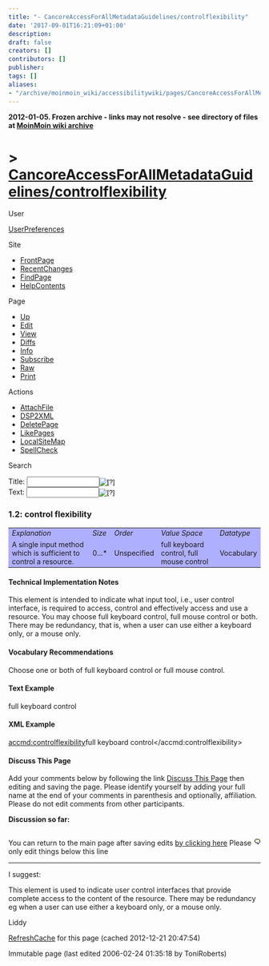 ```yaml
---
title: "- CancoreAccessForAllMetadataGuidelines/controlflexibility"
date: '2017-09-01T16:21:09+01:00'
description: 
draft: false
creators: []
contributors: []
publisher: 
tags: []
aliases:
- "/archive/moinmoin_wiki/accessibilitywiki/pages/CancoreAccessForAllMetadataGuidelines_2fcontrolflexibility.html"
---
```


**2012-01-05. Frozen archive - links may not resolve - see directory of files at [MoinMoin wiki archive](/moinmoin-wiki-archive/)**

# > [CancoreAccessForAllMetadataGuidelines/controlflexibility](http://dublincore.org/accessibilitywiki/CancoreAccessForAllMetadataGuidelines_2fcontrolflexibility?action=fullsearch&value=%2Fcontrolflexibility&literal=1&case=1&context=40 "Click here to do a full-text search for this title")

User

 [UserPreferences](http://dublincore.org/accessibilitywiki/UserPreferences)
  

Site

- [FrontPage](http://dublincore.org/accessibilitywiki/FrontPage)
- [RecentChanges](http://dublincore.org/accessibilitywiki/RecentChanges)
- [FindPage](http://dublincore.org/accessibilitywiki/FindPage)
- [HelpContents](http://dublincore.org/accessibilitywiki/HelpContents)

Page

- [Up](http://dublincore.org/accessibilitywiki/CancoreAccessForAllMetadataGuidelines "Up")
- [Edit](http://dublincore.org/accessibilitywiki/CancoreAccessForAllMetadataGuidelines_2fcontrolflexibility?action=edit "Edit")
- [View](http://dublincore.org/accessibilitywiki/CancoreAccessForAllMetadataGuidelines_2fcontrolflexibility "View")
- [Diffs](http://dublincore.org/accessibilitywiki/CancoreAccessForAllMetadataGuidelines_2fcontrolflexibility?action=diff "Diffs")
- [Info](http://dublincore.org/accessibilitywiki/CancoreAccessForAllMetadataGuidelines_2fcontrolflexibility?action=info "Info")
- [Subscribe](http://dublincore.org/accessibilitywiki/CancoreAccessForAllMetadataGuidelines_2fcontrolflexibility?action=subscribe "Subscribe")
- [Raw](http://dublincore.org/accessibilitywiki/CancoreAccessForAllMetadataGuidelines_2fcontrolflexibility?action=raw "Raw")
- [Print](http://dublincore.org/accessibilitywiki/CancoreAccessForAllMetadataGuidelines_2fcontrolflexibility?action=print "Print")

Actions

- [AttachFile](http://dublincore.org/accessibilitywiki/CancoreAccessForAllMetadataGuidelines_2fcontrolflexibility?action=AttachFile)
- [DSP2XML](http://dublincore.org/accessibilitywiki/CancoreAccessForAllMetadataGuidelines_2fcontrolflexibility?action=DSP2XML)
- [DeletePage](http://dublincore.org/accessibilitywiki/CancoreAccessForAllMetadataGuidelines_2fcontrolflexibility?action=DeletePage)
- [LikePages](http://dublincore.org/accessibilitywiki/CancoreAccessForAllMetadataGuidelines_2fcontrolflexibility?action=LikePages)
- [LocalSiteMap](http://dublincore.org/accessibilitywiki/CancoreAccessForAllMetadataGuidelines_2fcontrolflexibility?action=LocalSiteMap)
- [SpellCheck](http://dublincore.org/accessibilitywiki/CancoreAccessForAllMetadataGuidelines_2fcontrolflexibility?action=SpellCheck)

Search

<form method="POST" action="/accessibilitywiki/CancoreAccessForAllMetadataGuidelines_2fcontrolflexibility">
<p>
<input name="action" value="inlinesearch" type="hidden">
<input name="context" value="40" type="hidden">
Title: <input name="text_title" size="15" maxlength="50" type="text"><input src="CancoreAccessForAllMetadataGuidelines_2fcontrolflexibility_files/moin-search.png" name="button_title" alt="[?]" type="image"><br>Text: <input name="text_full" size="15" maxlength="50" type="text"><input src="CancoreAccessForAllMetadataGuidelines_2fcontrolflexibility_files/moin-search.png" name="button_full" alt="[?]" type="image">
</p>
</form>

### 1.2: control flexibility

<table bgcolor="#AFAFFF" width="50%">
  <tbody>
    <tr>
      <td>
        <em>Explanation</em>
      </td>
      <td>
        <em>Size</em>
      </td>
      <td>
        <em>Order</em>
      </td>
      <td>
        <em>Value Space</em>
      </td>
      <td>
        <em>Datatype</em>
      </td>
    </tr>
    <tr>
      <td>
        A single input method which is sufficient to control a resource.</td>
      <td>
        0...*</td>
      <td>
        Unspecified</td>
      <td>
        full keyboard control, full mouse control</td>
      <td>
        Vocabulary</td>
    </tr>
  </tbody>
</table>


#### Technical Implementation Notes
This element is intended to indicate what input tool, i.e., user control interface, is required to access, control and effectively access and use a resource. You may choose full keyboard control, full mouse control or both. There may be redundancy, that is, when a user can use either a keyboard only, or a mouse only. 
#### Vocabulary Recommendations
Choose one or both of full keyboard control or full mouse control. 
#### Text Example
full keyboard control 
#### XML Example
<accmd:controlflexibility>full keyboard control</accmd:controlflexibility> 
#### Discuss This Page
Add your comments below by following the link [Discuss This Page](http://dublincore.org/accessibilitywiki/CancoreAccessForAllMetadataGuidelines_2fcontrolflexibility_2fDiscuss) then editing and saving the page. Please identify yourself by adding your full name at the end of your comments in parenthesis and optionally, affiliation. Please do not edit comments from other participants. 

**Discussion so far:**

## [<img src="CancoreAccessForAllMetadataGuidelines_2fcontrolflexibility_files/moin-edit.png" alt="Edit" align="right" height="12" width="12">](http://dublincore.org/accessibilitywiki/CancoreAccessForAllMetadataGuidelines_2fcontrolflexibility_2fDiscuss?action=edit&backto=CancoreAccessForAllMetadataGuidelines%2Fcontrolflexibility) [](http://dublincore.org/accessibilitywiki/CancoreAccessForAllMetadataGuidelines_2fcontrolflexibility_2fDiscuss)

You can return to the main page after saving edits [by clicking here](http://dublincore.org/accessibilitywiki/CancoreAccessForAllMetadataGuidelines_2fcontrolflexibility) Please only edit things below this line 
* * *
 I suggest: 

This element is used to indicate user control interfaces that provide complete access to the content of the resource. There may be redundancy eg when a user can use either a keyboard only, or a mouse only.

Liddy

 [RefreshCache](http://dublincore.org/accessibilitywiki/CancoreAccessForAllMetadataGuidelines_2fcontrolflexibility?action=refresh&arena=Page.py&key=CancoreAccessForAllMetadataGuidelines_2fcontrolflexibility.text_html) for this page (cached 2012-12-21 20:47:54)  

Immutable page (last edited 2006-02-24 01:35:18 by ToniRoberts)

